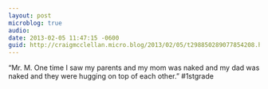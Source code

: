```yaml
---
layout: post
microblog: true
audio: 
date: 2013-02-05 11:47:15 -0600
guid: http://craigmcclellan.micro.blog/2013/02/05/t298850289077854208.html
---
```

“Mr. M. One time I saw my parents and my mom was naked and my dad was naked and they were hugging on top of each other.” #1stgrade
